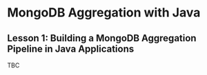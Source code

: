 # MongoDB Aggregation with Java

## Lesson 1: Building a MongoDB Aggregation Pipeline in Java Applications

TBC 